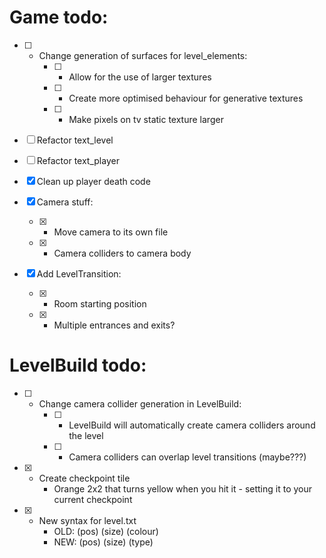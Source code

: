 # Game todo:

- [ ] - Change generation of surfaces for level_elements:
    - [ ] - Allow for the use of larger textures
    - [ ] - Create more optimised behaviour for generative textures
    - [ ] - Make pixels on tv static texture larger

- [ ] Refactor text_level

- [ ] Refactor text_player

- [x] Clean up player death code

- [x] Camera stuff:
    - [x] - Move camera to its own file
    - [x] - Camera colliders to camera body

- [x] Add LevelTransition:
    - [x] - Room starting position
    - [x] - Multiple entrances and exits?


# LevelBuild todo:

- [ ] - Change camera collider generation in LevelBuild:
    - [ ] - LevelBuild will automatically create camera colliders around the level
    - [ ] - Camera colliders can overlap level transitions (maybe???)

- [x] - Create checkpoint tile
    - Orange 2x2 that turns yellow when you hit it - setting it to your current checkpoint

- [x] - New syntax for level.txt
    - OLD: (pos) (size) (colour)
    - NEW: (pos) (size) (type)
